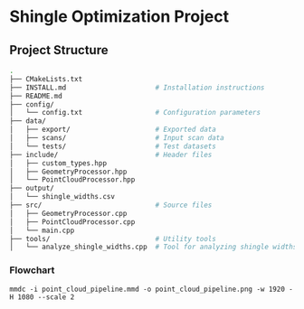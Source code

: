 

# Shingle Optimization Project

## Project Structure

```bash
.
├── CMakeLists.txt              
├── INSTALL.md                      # Installation instructions
├── README.md                   
├── config/                     
│   └── config.txt                  # Configuration parameters
├── data/                       
│   ├── export/                     # Exported data
│   ├── scans/                      # Input scan data
│   └── tests/                      # Test datasets
├── include/                        # Header files
│   ├── custom_types.hpp        
│   ├── GeometryProcessor.hpp   
│   └── PointCloudProcessor.hpp 
├── output/                     
│   └── shingle_widths.csv      
├── src/                            # Source files
│   ├── GeometryProcessor.cpp   
│   ├── PointCloudProcessor.cpp 
│   └── main.cpp                
├── tools/                          # Utility tools
│   └── analyze_shingle_widths.cpp  # Tool for analyzing shingle widths

```



### Flowchart

    mmdc -i point_cloud_pipeline.mmd -o point_cloud_pipeline.png -w 1920 -H 1080 --scale 2 

    














